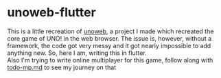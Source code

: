 # unoweb-flutter
This is a little recreation of [unoweb](https://github.com/paytontech/unoweb), a project I made which recreated the core game of UNO! in the web browser. The issue is, however, without a framework, the code got very messy and it got nearly impossible to add anything new. So, here I am, writing this in flutter.
<br>
Also I'm trying to write online multiplayer for this game, follow along with [todo-mp.md](https://github.com/paytontech/unoweb_flutter/todo-mp.md) to see my journey on that
